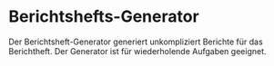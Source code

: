 # Berichtshefts-Generator
Der Berichtsheft-Generator generiert unkompliziert Berichte für das Berichtheft. Der Generator ist für wiederholende Aufgaben geeignet.
